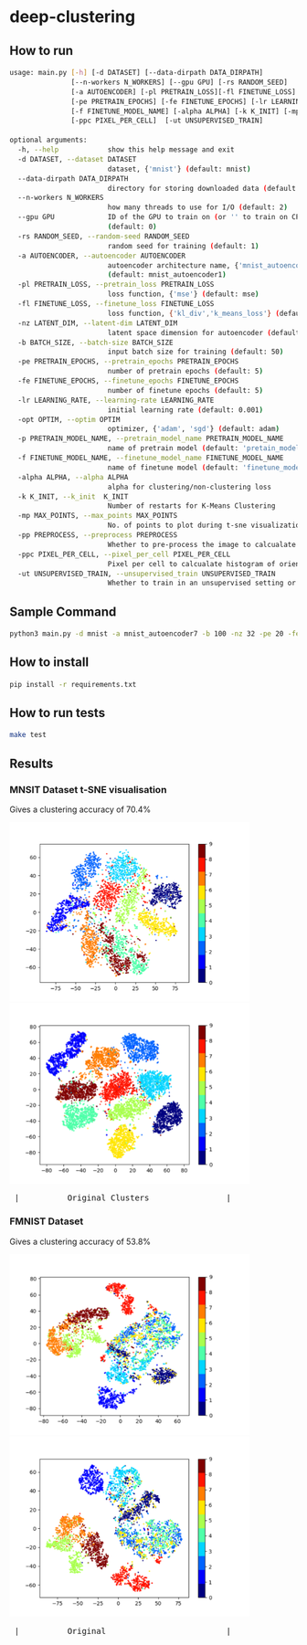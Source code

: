 # deep-clustering
## How to run
```bash
usage: main.py [-h] [-d DATASET] [--data-dirpath DATA_DIRPATH]
               [--n-workers N_WORKERS] [--gpu GPU] [-rs RANDOM_SEED]
               [-a AUTOENCODER] [-pl PRETRAIN_LOSS][-fl FINETUNE_LOSS] [-nz LATENT_DIM] [-b BATCH_SIZE]
               [-pe PRETRAIN_EPOCHS] [-fe FINETUNE_EPOCHS] [-lr LEARNING_RATE] [-opt OPTIM] [-p PRETRAIN_MODEL_NAME]
               [-f FINETUNE_MODEL_NAME] [-alpha ALPHA] [-k K_INIT] [-mp MAX_POINTS] [-pp PREPROCESS]
               [-ppc PIXEL_PER_CELL]  [-ut UNSUPERVISED_TRAIN]

optional arguments:
  -h, --help            show this help message and exit
  -d DATASET, --dataset DATASET
                        dataset, {'mnist'} (default: mnist)
  --data-dirpath DATA_DIRPATH
                        directory for storing downloaded data (default: data/)
  --n-workers N_WORKERS
                        how many threads to use for I/O (default: 2)
  --gpu GPU             ID of the GPU to train on (or '' to train on CPU)
                        (default: 0)
  -rs RANDOM_SEED, --random-seed RANDOM_SEED
                        random seed for training (default: 1)
  -a AUTOENCODER, --autoencoder AUTOENCODER
                        autoencoder architecture name, {'mnist_autoencoder1'}
                        (default: mnist_autoencoder1)
  -pl PRETRAIN_LOSS, --pretrain_loss PRETRAIN_LOSS
                        loss function, {'mse'} (default: mse)
  -fl FINETUNE_LOSS, --finetune_loss FINETUNE_LOSS
                        loss function, {'kl_div','k_means_loss'} (default: kl_div)
  -nz LATENT_DIM, --latent-dim LATENT_DIM
                        latent space dimension for autoencoder (default: 32)
  -b BATCH_SIZE, --batch-size BATCH_SIZE
                        input batch size for training (default: 50)
  -pe PRETRAIN_EPOCHS, --pretrain_epochs PRETRAIN_EPOCHS
                        number of pretrain epochs (default: 5)
  -fe FINETUNE_EPOCHS, --finetune_epochs FINETUNE_EPOCHS
                        number of finetune epochs (default: 5)
  -lr LEARNING_RATE, --learning-rate LEARNING_RATE
                        initial learning rate (default: 0.001)
  -opt OPTIM, --optim OPTIM
                        optimizer, {'adam', 'sgd'} (default: adam)
  -p PRETRAIN_MODEL_NAME, --pretrain_model_name PRETRAIN_MODEL_NAME
                        name of pretrain model (default: 'pretain_model')
  -f FINETUNE_MODEL_NAME, --finetune_model_name FINETUNE_MODEL_NAME
                        name of finetune model (default: 'finetune_model')
  -alpha ALPHA, --alpha ALPHA
                        alpha for clustering/non-clustering loss
  -k K_INIT, --k_init  K_INIT
                        Number of restarts for K-Means Clustering
  -mp MAX_POINTS, --max_points MAX_POINTS
                        No. of points to plot during t-sne visualization
  -pp PREPROCESS, --preprocess PREPROCESS
                        Whether to pre-process the image to calcualate histogram of oriented gradients and color histogram
  -ppc PIXEL_PER_CELL, --pixel_per_cell PIXEL_PER_CELL
                        Pixel per cell to calcualate histogram of oriented gradients
  -ut UNSUPERVISED_TRAIN, --unsupervised_train UNSUPERVISED_TRAIN
                        Whether to train in an unsupervised setting or not
```

## Sample Command
```bash
python3 main.py -d mnist -a mnist_autoencoder7 -b 100 -nz 32 -pe 20 -fe 0 -p mnist_arch7_nz32_pretrain -f mnist_arch7_nz32_fine
```
## How to install
```bash
pip install -r requirements.txt
```

## How to run tests
```bash
make test
```

## Results

### MNSIT Dataset t-SNE visualisation
Gives a clustering accuracy of 70.4%
<p float="left">
  <img src="/images/mnist_orig.png" width="420" />
  <img src="/images/mnist_dl.png" width="420" /> 
</p>
<pre> |          Original Clusters                |                 Clustering In Latent Space                   | </pre>


### FMNIST Dataset
Gives a clustering accuracy of 53.8%
<p float="left">
  <img src="/images/fmnist_orig.png" width="420" />
  <img src="/images/fmnist_dl.png" width="420" /> 
</p>
<pre> |          Original                         |                  Clustering In Latent Space       | </pre>
